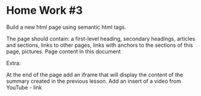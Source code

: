 # Home Work #3

Build a new html page using semantic html tags. 

The page should contain: 
a first-level heading, 
secondary headings, 
articles and sections, 
links to other pages, 
links with anchors to the sections of this page, pictures.
Page content in this document 

Extra:

At the end of the page add an iframe that will display the content of the summary created in the previous lesson.
Add an insert of a video from YouTube - link 

